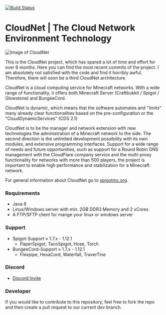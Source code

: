 [![Build Status](https://travis-ci.org/Dytanic/CloudNet.svg?branch=master)](https://travis-ci.org/Dytanic/CloudNet)

# CloudNet | The Cloud Network Environment Technology
![Image of CloudNet](https://proxy.spigotmc.org/04918abd59c8a2d6eb0818cd79eebc7947254e88?url=https%3A%2F%2Fcdn.discordapp.com%2Fattachments%2F325383142464552972%2F354670548292206594%2FCloudNet.png)


This is the CloudNet project, which has spared a lot of time and effort for over 6 months. 
Here you can find the most recent commits of the project. 
I am absolutely not satisfied with the code and find it horribly awful. 
Therefore, there will soon be a third CloudNet architecture.

CloudNet is a cloud computing service for Minecraft networks. With a wide range of functionality, it offers both Minecraft Server (Craftbukkit / Spigot / Glowstone) and BungeeCord.

CloudNet is dynamic, which means that the software automates and "limits" many already clear functionalities based on the pre-configuration or the "CloudDynamicServices" (CDS 2.1)

CloudNet is to be the manager and network extension with new technologies the administration of a Minecraft network to the side. The second direction is the unlimited development possibility with its own modules, and extensive programming interfaces.
Support for a wide range of needs and future opportunities, such as support for a Round Robin DNS management with the CloudFlare company service and the multi-proxy functionality for networks with more than 500 players, the project is important to enable high performance and stabilization for a Minecraft network.

For general information about CloudNet go to [spigotmc.org](https://www.spigotmc.org/resources/cloudnet-the-cloud-network-environment-technology.42059/). 

### Requirements

 * Java 8
 * Linux/Windows server with min. 2GB DDR3 Memory and 2 vCores
 * A FTP/SFTP client for mange your linux or windows server
 
 ### Support
 
  * Spigot-Support » 1.7.x - 1.12.1 
    * PaperSpigot, TacoSpigot, Hose, Torch
  * BungeeCord-Support » 1.7.x - 1.12.1
    * Flexpipe, HexaCord, Waterfall, TraverTine
    
### Discord
 *  [Discord Invite](https://discord.gg/CPCWr7w)
 
### Developer
If you would like to contribute to this repository, feel free to fork the repo and then create a pull request to our current dev branch. 
